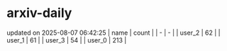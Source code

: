 # arxiv-daily
updated on 2025-08-07 06:42:25
| name | count |
| - | - |
| user_2 | 62 |
| user_1 | 61 |
| user_3 | 54 |
| user_0 | 213 |
